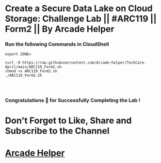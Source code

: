 # Create a Secure Data Lake on Cloud Storage: Challenge Lab || #ARC119 || Form2 || By Arcade Helper

### Run the following Commands in CloudShell
```
export ZONE=
``` 
```
curl -O https://raw.githubusercontent.com/Arcade-helper/TechCare-April/main/ARC119_Form2.sh
chmod +x ARC119_Form2.sh
./ARC119_Form2.sh




```

### Congratulations 🎉 for Successfully Completing the Lab !


# Don't Forget to Like, Share and Subscribe to the Channel

# [Arcade Helper](https://www.youtube.com/@ArcadeHelper1418)
